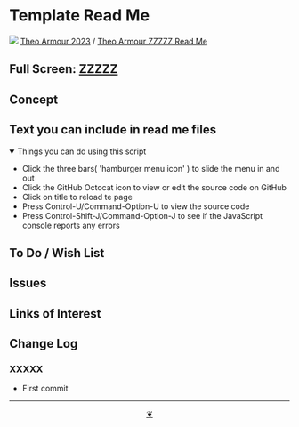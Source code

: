 # Template Read Me

[![](https://pushme-pullyou.github.io/assets/svg/octicon.svg )](https://github.com/theo-armour/2023/ "Source code on GitHub" ) [Theo Armour 2023]( https:/theo-armour.github.io/2023/ "Home page" ) / [Theo Armour ZZZZZ Read Me]( https://github.comtheo-armour/2023/tree/main/ZZZZZ/ "2023-02-16" )

<!--@@@
<div class=iframe-resize ><iframe src=https:/theo-armour.github.io/2023/ZZZZZ/ height=100% width=100% ></iframe></div>
_"ZZZZZ Read Me" in a resizable window_
@@@-->

## Full Screen: [ZZZZZ]( https:/theo-armour.github.io/2023/ZZZZZ/ )


## Concept


## Text you can include in read me files

<details open >

<summary> Things you can do using this script</summary>

* Click the three bars( 'hamburger menu icon' ) to slide the menu in and out
* Click the GitHub Octocat icon to view or edit the source code on GitHub
* Click on title to reload te page
* Press Control-U/Command-Option-U to view the source code
* Press Control-Shift-J/Command-Option-J to see if the JavaScript console reports any errors

</details>

## To Do / Wish List


## Issues


## Links of Interest


## Change Log


### XXXXX

* First commit


***

<center title="Hello! Click me to go up to the top" ><a class=aDingbat href=javascript:window.scrollTo(0,0);> ❦ </a></center>

